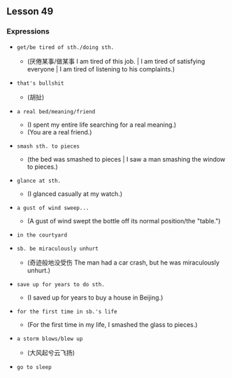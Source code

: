 ## Lesson 49

### Expressions

- `get/be tired of sth./doing sth.`
  - (厌倦某事/做某事 I am tired of this job. | I am tired of satisfying everyone | I am tired of listening to his complaints.)

- `that's bullshit`
  - (胡扯)

- `a real bed/meaning/friend`
  - (I spent my entire life searching for a real meaning.)
  - (You are a real friend.)

- `smash sth. to pieces`
  - (the bed was smashed to pieces | I saw a man smashing the window to pieces.)

- `glance at sth.`
  - (I glanced casually at my watch.)

- `a gust of wind sweep...`
  - (A gust of wind swept the bottle off its normal position/the "table.")

- `in the courtyard`

- `sb. be miraculously unhurt`
  - (奇迹般地没受伤 The man had a car crash, but he was miraculously unhurt.)

- `save up for years to do sth.`
  - (I saved up for years to buy a house in Beijing.)

- `for the first time in sb.'s life`
  - (For the first time in my life, I smashed the glass to pieces.)

- `a storm blows/blew up`
  - (大风起兮云飞扬)

- `go to sleep`